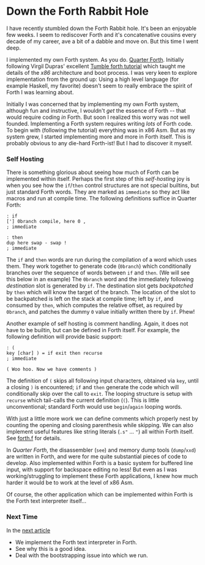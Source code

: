 
# Down the Forth Rabbit Hole

I have recently stumbled down the Forth Rabbit hole. It's been an enjoyable few weeks. I seem to rediscover Forth and it's concatenative cousins every decade of my career, ave a bit of a dabble and move on. But this time I went deep.

I implemented my own Forth system. As you do. [Quarter Forth](https://github.com/Nick-Chapman/quarter-forth). Initially following Virgil Dupras' excellent [Tumble forth tutorial](https://tumbleforth.hardcoded.net) which taught me details of the _x86_ architecture and boot process. I was very keen to explore implementation from the ground up: Using a high level language (for example Haskell, my favorite) doesn't seem to really embrace the spirit of Forth I was learning about.

Initially I was concerned that by implementing my own Forth system, although fun and instructive, I wouldn't _get_ the essence of Forth -- that would require coding _in_ Forth. But soon I realized this worry was not well founded. Implementing a Forth system requires writing _lots_ of Forth code. To begin with (following the tutorial) everything was in x86 Asm. But as my system grew, I started implementing more and more in Forth itself. This is probably obvious to any die-hard Forth-ist! But I had to discover it myself.

### Self Hosting

There is something glorious about seeing how much of Forth can be implemented within itself. Perhaps the first step of this _self-hosting_ joy is when you see how the `if`/`then` control structures are not special builtins, but just standard Forth words. They are marked as `immediate` so they act like macros and run at compile time. The following definitions suffice in Quarter Forth:

```
: if
['] 0branch compile, here 0 ,
; immediate

: then
dup here swap - swap !
; immediate
```

The `if` and `then` words are run during the compilation of a word which uses them. They work together to generate code (`0branch`) which conditionally branches over the sequence of words between `if` and `then`. (We will see this below in an example) The `0branch` word and the immediately following _destination_ slot is generated by `if`. The destination slot gets _backpatched_ by `then` which will know the target of the branch. The location of the slot to be backpatched is left on the stack at compile time; left by `if`, and consumed by `then`, which computes the relative offset, as required by `0branch`, and patches the dummy `0` value initially written there by `if`. Phew!


Another example of self hosting is comment handling. Again, it does not have to be builtin, but can be defined in Forth itself. For example, the following definition will provide basic support:

```
: (
key [char] ) = if exit then recurse
; immediate

( Woo hoo. Now we have comments )
```

The definition of `(` skips all following input characters, obtained via `key`, until a closing `)` is encountered; `if` and `then` generate the code which will conditionally skip over the call to `exit`. The looping structure is setup with `recurse` which tail-calls the current definition (`(`). This is little unconventional; standard Forth would use `begin`/`again` looping words.

With just a little more work we can define comments which properly nest by counting the opening and closing parenthesis while skipping. We can also implement useful features like string literals (`.s"` ... `"`) all within Forth itself. See [forth.f](https://github.com/Nick-Chapman/quarter-forth/blob/main/f/forth.f) for details.

In _Quarter Forth_, the disassembler (`see`) and memory dump tools (`dump`/`xxd`) are written in Forth, and were for me quite substantial pieces of code to develop. Also implemented within Forth is a basic system for buffered line input, with support for backspace editing no less! But even as I was working/struggling to implement these Forth applications, I knew how much harder it would be to work at the level of x86 Asm.

Of course, the other application which can be implemented within Forth is the Forth text interpreter itself...

### Next Time

In the [next article](2.bootstrap.md)

- We implement the Forth text interpreter in Forth.
- See why this is a good idea.
- Deal with the bootstrapping issue into which we run.
